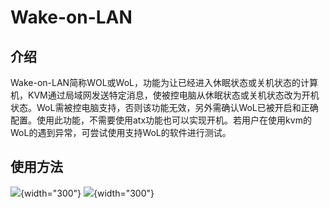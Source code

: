 # **Wake-on-LAN**

## **介绍**
Wake-on-LAN简称WOL或WoL，功能为让已经进入休眠状态或关机状态的计算机，KVM通过局域网发送特定消息，使被控电脑从休眠状态或关机状态改为开机状态。WoL需被控电脑支持，否则该功能无效，另外需确认WoL已被开启和正确配置。使用此功能，不需要使用atx功能也可以实现开机。若用户在使用kvm的WoL的遇到异常，可尝试使用支持WoL的软件进行测试。

## **使用方法**
![](assets/images/wake-on-lan/button.png){width="300"}
![](assets/images/wake-on-lan/windows.png){width="300"}